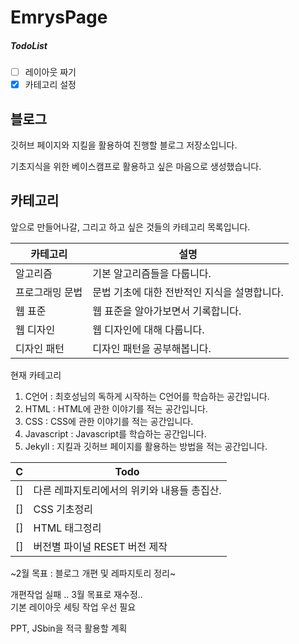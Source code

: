 # EmrysPage
##### TodoList
- [ ] 레이아웃 짜기
- [x] 카테고리 설정

## 블로그

깃허브 페이지와 지킬을 활용하여 진행할 블로그 저장소입니다.

기초지식을 위한 베이스캠프로 활용하고 싶은 마음으로 생성했습니다.

## 카테고리

앞으로 만들어나갈, 그리고 하고 싶은 것들의 카테고리 목록입니다.

카테고리|설명
----|-----
알고리즘|기본 알고리즘들을 다룹니다.
프로그래밍 문법|문법 기초에 대한 전반적인 지식을 설명합니다.
웹 표준|웹 표준을 알아가보면서 기록합니다.
웹 디자인|웹 디자인에 대해 다룹니다.
디자인 패턴|디자인 패턴을 공부해봅니다.

현재 카테고리
1. C언어 : 최호성님의 독하게 시작하는 C언어를 학습하는 공간입니다.
2. HTML : HTML에 관한 이야기를 적는 공간입니다.
3. CSS : CSS에 관한 이야기를 적는 공간입니다.
4. Javascript : Javascript를 학습하는 공간입니다.
5. Jekyll : 지킬과 깃허브 페이지를 활용하는 방법을 적는 공간입니다.

C|Todo
---|---
[]|다른 레파지토리에서의 위키와 내용들 총집산.
[]|CSS 기초정리
[]|HTML 태그정리
[]|버전별 파이널 RESET 버전 제작

~2월 목표 : 블로그 개편 및 레파지토리 정리~

개편작업 실패 .. 
3월 목표로 재수정..  
기본 레이아웃 세팅 작업 우선 필요  

PPT, 
JSbin을 적극 
활용할 계획 
